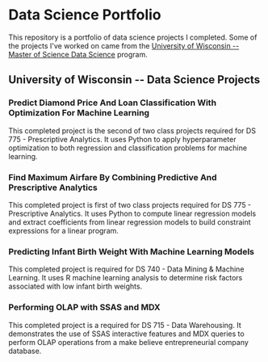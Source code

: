 # Data Science Portfolio

This repository is a portfolio of data science projects I completed.  Some of the projects I've worked on came from the [University of Wisconsin  -- Master of Science Data Science](https://datasciencedegree.wisconsin.edu/) program.


## University of Wisconsin -- Data Science Projects
### Predict Diamond Price And Loan Classification With Optimization For Machine Learning
This completed project is the second of two class projects required for DS 775 - Prescriptive Analytics. It uses Python to apply hyperparameter optimization to both regression and classification problems for machine learning.

### Find Maximum Airfare By Combining Predictive And Prescriptive Analytics
This completed project is first of two class projects required for DS 775 - Prescriptive Analytics. It uses Python to compute linear regression models and extract coefficients from linear regression models to build constraint expressions for a linear program.

### Predicting Infant Birth Weight With Machine Learning Models
This completed project is required for DS 740 - Data Mining & Machine Learning. It uses R machine learning analysis to determine risk factors associated with low infant birth weights.

### Performing OLAP with SSAS and MDX	
This completed project is a required for DS 715 - Data Warehousing. It demonstrates the use of SSAS interactive features and MDX queries to perform OLAP operations from a make believe entrepreneurial company database.
